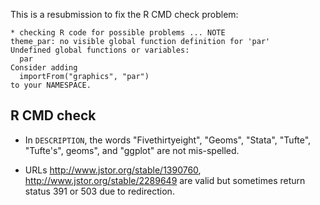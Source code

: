 This is a resubmission to fix the R CMD check problem:

```
* checking R code for possible problems ... NOTE
theme_par: no visible global function definition for 'par'
Undefined global functions or variables:
  par
Consider adding
  importFrom("graphics", "par")
to your NAMESPACE.
```

## R CMD check

* In `DESCRIPTION`, the words "Fivethirtyeight", "Geoms", "Stata", "Tufte", 
  "Tufte's", geoms", and "ggplot" are not mis-spelled.

* URLs http://www.jstor.org/stable/1390760, http://www.jstor.org/stable/2289649
  are valid but sometimes return status 391 or 503 due to redirection.
